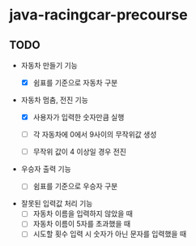 # java-racingcar-precourse

## TODO
- 자동차 만들기 기능
  - [X] 쉼표를 기준으로 자동차 구분


- 자동차 멈춤, 전진 기능
  - [X] 사용자가 입력한 숫자만큼 실행
  - [ ] 각 자동차에 0에서 9사이의 무작위값 생성
  - [ ] 무작위 값이 4 이상일 경우 전진


- 우승자 출력 기능
  - [ ] 쉼표를 기준으로 우승자 구분


- 잘못된 입력값 처리 기능
  - [ ] 자동차 이름을 입력하지 않았을 때
  - [ ] 자동차 이름이 5자를 초과했을 때
  - [ ] 시도할 횟수 입력 시 숫자가 아닌 문자를 입력했을 때